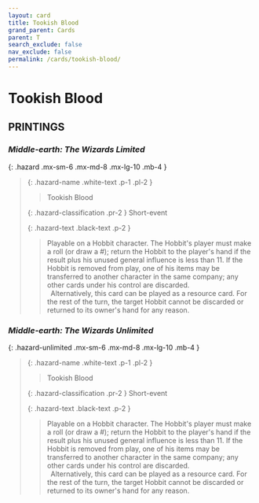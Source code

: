 ```yaml
---
layout: card
title: Tookish Blood
grand_parent: Cards
parent: T
search_exclude: false
nav_exclude: false
permalink: /cards/tookish-blood/
---
```


# Tookish Blood


## PRINTINGS


### _Middle-earth: The Wizards Limited_

{: .hazard .mx-sm-6 .mx-md-8 .mx-lg-10 .mb-4 }
> {: .hazard-name .white-text .p-1 .pl-2 }
> > <div class="hazard-mp"></div>
> > <div class="card-name">Tookish Blood</div>
>
> {: .hazard-classification .pr-2 }
> Short-event
>
> {: .hazard-text .black-text .p-2 }
> > Playable on a Hobbit character. The Hobbit's player must make a roll (or draw a #); return the Hobbit to the player's hand if the result plus his unused general influence is less than 11. If the Hobbit is removed from play, one of his items may be transferred to another character in the same company; any other cards under his control are discarded. <br>&ensp;Alternatively, this card can be played as a resource card. For the rest of the turn, the target Hobbit cannot be discarded or returned to its owner's hand for any reason. 
>



### _Middle-earth: The Wizards Unlimited_

{: .hazard-unlimited .mx-sm-6 .mx-md-8 .mx-lg-10 .mb-4 }
> {: .hazard-name .white-text .p-1 .pl-2 }
> > <div class="hazard-mp"></div>
> > <div class="card-name">Tookish Blood</div>
>
> {: .hazard-classification .pr-2 }
> Short-event
>
> {: .hazard-text .black-text .p-2 }
> > Playable on a Hobbit character. The Hobbit's player must make a roll (or draw a #); return the Hobbit to the player's hand if the result plus his unused general influence is less than 11. If the Hobbit is removed from play, one of his items may be transferred to another character in the same company; any other cards under his control are discarded. <br>&ensp;Alternatively, this card can be played as a resource card. For the rest of the turn, the target Hobbit cannot be discarded or returned to its owner's hand for any reason. 
>

